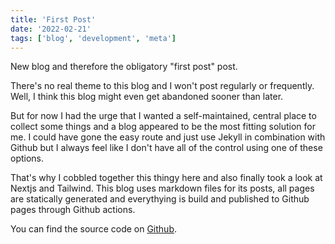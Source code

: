 ```yaml
---
title: 'First Post'
date: '2022-02-21'
tags: ['blog', 'development', 'meta']
---
```


New blog and therefore the obligatory "first post" post.

There's no real theme to this blog and I won't post regularly or frequently. Well, I think this blog might even get abandoned sooner than later.

But for now I had the urge that I wanted a self-maintained, central place to collect some things and a blog appeared to be the most fitting solution for me. I could have gone the easy route and just use Jekyll in combination with Github but I always feel like I don't have all of the control using one of these options.

That's why I cobbled together this thingy here and also finally took a look at Nextjs and Tailwind. This blog uses markdown files for its posts, all pages are statically generated and everythying is build and published to Github pages through Github actions.

You can find the source code on [Github](https://github.com/stffffn/blog).
